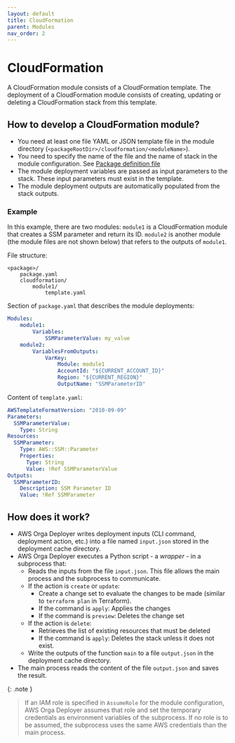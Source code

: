 ```yaml
---
layout: default
title: CloudFormation
parent: Modules
nav_order: 2
---
```


# CloudFormation

A CloudFormation module consists of a CloudFormation template. The deployment of a CloudFormation module consists of creating, updating or deleting a CloudFormation stack from this template.

## How to develop a CloudFormation module?

* You need at least one file YAML or JSON template file in the module directory (`<packageRootDir>/cloudformation/<moduleName>`).
* You need to specify the name of the file and the name of stack in the module configuration. See [Package definition file](../package/file.html#attributes-specific-to-cloudformation-modules)
* The module deployment variables are passed as input parameters to the stack. These input parameters must exist in the template.
* The module deployment outputs are automatically populated from the stack outputs.

### Example

In this example, there are two modules: `module1` is a CloudFormation module that creates a SSM parameter and return its ID. `module2` is another module (the module files are not shown below) that refers to the outputs of `module1`.

File structure:

```text
<package>/
    package.yaml
    cloudformation/
        module1/
            template.yaml
```

Section of `package.yaml` that describes the module deployments:

```yaml
Modules:
    module1:
        Variables:
            SSMParameterValue: my_value
    module2:
        VariablesFromOutputs:
            VarKey:
                Module: module1
                AccountId: "${CURRENT_ACCOUNT_ID}"
                Region: "${CURRENT_REGION}"
                OutputName: "SSMParameterID"
```

Content of `template.yaml`:

```yaml
AWSTemplateFormatVersion: "2010-09-09"
Parameters:
  SSMParameterValue:
    Type: String
Resources:
  SSMParameter:
    Type: AWS::SSM::Parameter
    Properties:
      Type: String
      Value: !Ref SSMParameterValue
Outputs:
  SSMParameterID:
    Description: SSM Parameter ID
    Value: !Ref SSMParameter
```

## How does it work?

* AWS Orga Deployer writes deployment inputs (CLI command, deployment action, etc.) into a file named `input.json` stored in the deployment cache directory.
* AWS Orga Deployer executes a Python script - a *wrapper* - in a subprocess that:
    * Reads the inputs from the file `input.json`. This file allows the main process and the subprocess to communicate.
    * If the action is `create` or `update`:
        * Create a change set to evaluate the changes to be made (similar to `terraform plan` in Terraform).
        * If the command is `apply`: Applies the changes
        * If the command is `preview`: Deletes the change set
    * If the action is `delete`:
        * Retrieves the list of existing resources that must be deleted
        * If the command is `apply`: Deletes the stack unless it does not exist.
    * Write the outputs of the function `main` to a file `output.json` in the deployment cache directory.
* The main process reads the content of the file `output.json` and saves the result.

{: .note }
> If an IAM role is specified in `AssumeRole` for the module configuration, AWS Orga Deployer assumes that role and set the temporary credentials as environment variables of the subprocess. If no role is to be assumed, the subprocess uses the same AWS credentials than the main process.
